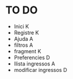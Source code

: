 # TO DO
- Inici   K
- Registre   K
- Ajuda   A
- filtros   A
- fragment K
- Preferencies   D
- llista ingressos   A 
- modificar ingressos  D
